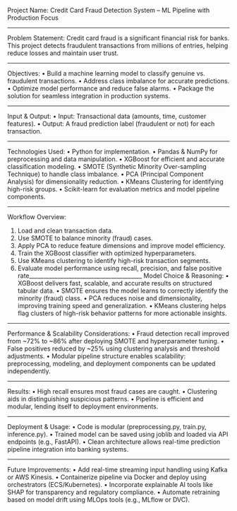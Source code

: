 Project Name: Credit Card Fraud Detection System – ML Pipeline with Production Focus
________________________________________
Problem Statement:
Credit card fraud is a significant financial risk for banks. This project detects fraudulent transactions from millions of entries, helping reduce losses and maintain user trust.
________________________________________
Objectives:
•	Build a machine learning model to classify genuine vs. fraudulent transactions.
•	Address class imbalance for accurate predictions.
•	Optimize model performance and reduce false alarms.
•	Package the solution for seamless integration in production systems.
________________________________________
Input & Output:
•	Input: Transactional data (amounts, time, customer features).
•	Output: A fraud prediction label (fraudulent or not) for each transaction.
________________________________________
Technologies Used:
•	Python for implementation.
•	Pandas & NumPy for preprocessing and data manipulation.
•	XGBoost for efficient and accurate classification modeling.
•	SMOTE (Synthetic Minority Over-sampling Technique) to handle class imbalance.
•	PCA (Principal Component Analysis) for dimensionality reduction.
•	KMeans Clustering for identifying high-risk groups.
•	Scikit-learn for evaluation metrics and model pipeline components.
________________________________________
Workflow Overview:
1.	Load and clean transaction data.
2.	Use SMOTE to balance minority (fraud) cases.
3.	Apply PCA to reduce feature dimensions and improve model efficiency.
4.	Train the XGBoost classifier with optimized hyperparameters.
5.	Use KMeans clustering to identify high-risk transaction segments.
6.	Evaluate model performance using recall, precision, and false positive rate________________________________________
Model Choice & Reasoning:
•	XGBoost delivers fast, scalable, and accurate results on structured tabular data.
•	SMOTE ensures the model learns to correctly identify the minority (fraud) class.
•	PCA reduces noise and dimensionality, improving training speed and generalization.
•	KMeans clustering helps flag clusters of high-risk behavior patterns for more actionable insights.
________________________________________
Performance & Scalability Considerations:
•	Fraud detection recall improved from ~72% to ~86% after deploying SMOTE and hyperparameter tuning.
•	False positives reduced by ~25% using clustering analysis and threshold adjustments.
•	Modular pipeline structure enables scalability: preprocessing, modeling, and deployment components can be updated independently.
________________________________________
Results:
•	High recall ensures most fraud cases are caught.
•	Clustering aids in distinguishing suspicious patterns.
•	Pipeline is efficient and modular, lending itself to deployment environments.
________________________________________
Deployment & Usage:
•	Code is modular (preprocessing.py, train.py, inference.py).
•	Trained model can be saved using joblib and loaded via API endpoints (e.g., FastAPI).
•	Clean architecture allows real-time prediction pipeline integration into banking systems.
________________________________________
Future Improvements:
•	Add real-time streaming input handling using Kafka or AWS Kinesis.
•	Containerize pipeline via Docker and deploy using orchestrators (ECS/Kubernetes).
•	Incorporate explainable AI tools like SHAP for transparency and regulatory compliance.
•	Automate retraining based on model drift using MLOps tools (e.g., MLflow or DVC).

